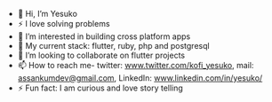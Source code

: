 - 👋 Hi, I’m Yesuko
- ⚡ I love solving problems
- 👀 I’m interested in building cross platform apps
- 🌱 My current stack: flutter, ruby, php and postgresql
- 💞️ I’m looking to collaborate on flutter projects
- 📫 How to reach me- twitter: www.twitter.com/kofi_yesuko, mail: assankumdev@gmail.com, LinkedIn: www.linkedin.com/in/yesuko/
- ⚡ Fun fact: I am curious and love story telling
